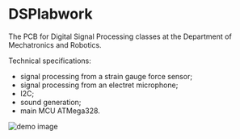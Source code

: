 # DSPlabwork
The PCB for Digital Signal Processing classes at the Department of Mechatronics and Robotics.

Technical specifications:
- signal processing from a strain gauge force sensor;
- signal processing from an electret microphone;
- I2C;
- sound generation;
- main MCU ATMega328.

![demo image](https://github.com/VasiliyPodlesniy/PhotoForRepositories/blob/master/tensSensmin.gif)
